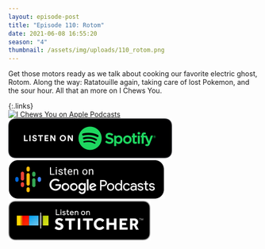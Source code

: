 ```yaml
---
layout: episode-post
title: "Episode 110: Rotom"
date: 2021-06-08 16:55:20
season: "4"
thumbnail: /assets/img/uploads/110_rotom.png
---
```

Get those motors ready as we talk about cooking our favorite electric ghost, Rotom. Along the way: Ratatouille again, taking care of lost Pokemon, and the sour hour. All that an more on I Chews You.

{:.links}  
[![I Chews You on Apple Podcasts](https://linkmaker.itunes.apple.com/en-us/badge-lrg.svg?releaseDate=2019-04-16T00:00:00Z&kind=podcast&bubble=podcasts)](https://podcasts.apple.com/us/podcast/110-rotom/id1455409177?i=1000524649587)  [![I Chews You on Spotify](/assets/img/uploads/spotify-badge-button.svg)](https://open.spotify.com/episode/5Xix0DvztTgieS4eag3UeQ?si=IwhjGisnQcuZoyIpJLiKdA&dl_branch=1)  [![I Chews You on Google Podcasts](/assets/img/uploads/google-podcasts-badge-button.svg)](https://podcasts.google.com/feed/aHR0cHM6Ly9pY2hld3N5b3UubGlic3luLmNvbS9yc3M/episode/YTIyNjc2MmEtZDE0MS00MzhhLTgwMTUtMzllZTEwNzU0NDM3?sa=X&ved=0CA0QkfYCahcKEwiQpeO5rZ3xAhUAAAAAHQAAAAAQAQ)  [![I Chews You on Stitcher](/assets/img/uploads/stitcher-badge-button.svg)](https://www.stitcher.com/s?eid=84730895)